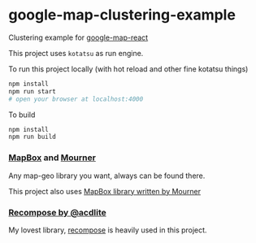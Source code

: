 
# google-map-clustering-example

Clustering example for [google-map-react](https://github.com/shzad78/google-react)


This project uses `kotatsu` as run engine.

To run this project locally (with hot reload and other fine kotatsu things)

```bash
npm install
npm run start
# open your browser at localhost:4000
```

To build

```bash
npm install
npm run build
```

### [MapBox](https://github.com/mapbox) and [Mourner](https://github.com/mourner)

Any map-geo library you want, always can be found there.

This project also uses [MapBox library written by Mourner](https://github.com/mapbox/supercluster)


### [Recompose by @acdlite](https://github.com/acdlite/recompose)

My lovest library, [recompose](https://github.com/acdlite/recompose) is heavily used in this project.



